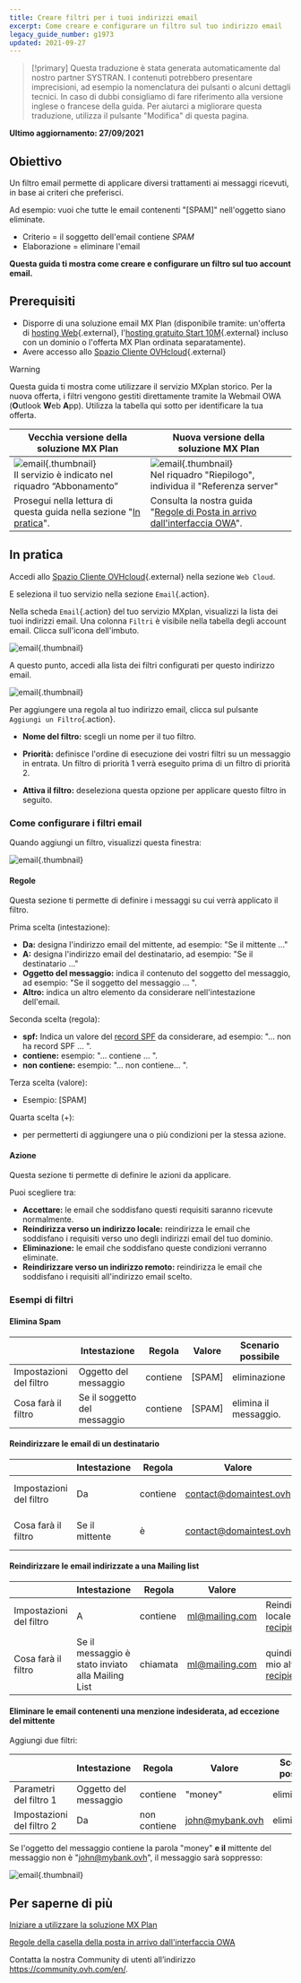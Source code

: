 ```yaml
---
title: Creare filtri per i tuoi indirizzi email
excerpt: Come creare e configurare un filtro sul tuo indirizzo email
legacy_guide_number: g1973
updated: 2021-09-27
---
```


> [!primary]
> Questa traduzione è stata generata automaticamente dal nostro partner SYSTRAN. I contenuti potrebbero presentare imprecisioni, ad esempio la nomenclatura dei pulsanti o alcuni dettagli tecnici. In caso di dubbi consigliamo di fare riferimento alla versione inglese o francese della guida. Per aiutarci a migliorare questa traduzione, utilizza il pulsante "Modifica" di questa pagina.
>

**Ultimo aggiornamento: 27/09/2021**

## Obiettivo

Un filtro email permette di applicare diversi trattamenti ai messaggi ricevuti, in base ai criteri che preferisci.

Ad esempio: vuoi che tutte le email contenenti "[SPAM]" nell'oggetto siano eliminate.

- Criterio = il soggetto dell'email contiene *SPAM*
- Elaborazione = eliminare l'email

**Questa guida ti mostra come creare e configurare un filtro sul tuo account email.**

## Prerequisiti

- Disporre di una soluzione email MX Plan (disponibile tramite: un'offerta di [hosting Web](https://www.ovhcloud.com/it/web-hosting/){.external}, l'[hosting gratuito Start 10M](https://www.ovhcloud.com/it/domains/free-web-hosting/){.external} incluso con un dominio o l'offerta MX Plan ordinata separatamente).
- Avere accesso allo [Spazio Cliente OVHcloud](https://www.ovh.com/auth/?action=gotomanager&from=https://www.ovh.it/&ovhSubsidiary=it){.external}

> [!warning]
>
> Questa guida ti mostra come utilizzare il servizio MXplan storico. Per la nuova offerta, i filtri vengono gestiti direttamente tramite la Webmail OWA (**O**utlook **W**eb **A**pp). Utilizza la tabella qui sotto per identificare la tua offerta.
>

Vecchia versione della soluzione MX Plan|Nuova versione della soluzione MX Plan|
|---|---|
|![email](images/mxplan-starter-legacy-step1.png){.thumbnail}<br> Il servizio è indicato nel riquadro “Abbonamento”|![email](images/mxplan-starter-new-step1.png){.thumbnail}<br>Nel riquadro "Riepilogo", individua il "Referenza server"|
|Prosegui nella lettura di questa guida nella sezione "[In pratica](#oldmxplan)".|Consulta la nostra guida "[Regole di Posta in arrivo dall'interfaccia OWA](/pages/web/microsoft-collaborative-solutions/creating-inbox-rules-in-owa)".|

## In pratica <a name="oldmxplan"></a>

Accedi allo [Spazio Cliente OVHcloud](https://www.ovh.com/auth/?action=gotomanager&from=https://www.ovh.it/&ovhSubsidiary=it){.external} nella sezione `Web Cloud`.

E seleziona il tuo servizio nella sezione `Email`{.action}.

Nella scheda `Email`{.action} del tuo servizio MXplan, visualizzi la lista dei tuoi indirizzi email. Una colonna `Filtri` è visibile nella tabella degli account email. Clicca sull'icona dell'imbuto.

![email](images/img_3239.png){.thumbnail}

A questo punto, accedi alla lista dei filtri configurati per questo indirizzo email.

![email](images/img_3240.jpg){.thumbnail}

Per aggiungere una regola al tuo indirizzo email, clicca sul pulsante `Aggiungi un Filtro`{.action}.

- **Nome del filtro:** scegli un nome per il tuo filtro.

- **Priorità:** definisce l'ordine di esecuzione dei vostri filtri su un messaggio in entrata. Un filtro di priorità 1 verrà eseguito prima di un filtro di priorità 2.

- **Attiva il filtro:** deseleziona questa opzione per applicare questo filtro in seguito.

### Come configurare i filtri email

Quando aggiungi un filtro, visualizzi questa finestra:

![email](images/img_3241.jpg){.thumbnail}

#### Regole

Questa sezione ti permette di definire i messaggi su cui verrà applicato il filtro.

Prima scelta (intestazione):

- **Da:** designa l'indirizzo email del mittente, ad esempio: "Se il mittente ..."
- **A:** designa l'indirizzo email del destinatario, ad esempio: "Se il destinatario ..."
- **Oggetto del messaggio:** indica il contenuto del soggetto del messaggio, ad esempio: "Se il soggetto del messaggio ... ".
- **Altro:** indica un altro elemento da considerare nell'intestazione dell'email.

Seconda scelta (regola):

- **spf:** Indica un valore del [record SPF](/pages/web/domains/dns_zone_spf) da considerare, ad esempio: "... non ha record SPF ... ".
- **contiene:** esempio: "... contiene ... ".
- **non contiene:** esempio: "... non contiene... ".

Terza scelta (valore):

- Esempio: [SPAM]

Quarta scelta (+):

- per permetterti di aggiungere una o più condizioni per la stessa azione.

#### Azione

Questa sezione ti permette di definire le azioni da applicare.

Puoi scegliere tra:

- **Accettare:** le email che soddisfano questi requisiti saranno ricevute normalmente.
- **Reindirizza verso un indirizzo locale:** reindirizza le email che soddisfano i requisiti verso uno degli indirizzi email del tuo dominio.
- **Eliminazione:** le email che soddisfano queste condizioni verranno eliminate.
- **Reindirizzare verso un indirizzo remoto:** reindirizza le email che soddisfano i requisiti all'indirizzo email scelto.

### Esempi di filtri

#### Elimina Spam

||Intestazione|Regola|Valore|Scenario possibile|
|---|---|---|---|---|
|Impostazioni del filtro|Oggetto del messaggio|contiene|[SPAM]|eliminazione|
|Cosa farà il filtro|Se il soggetto del messaggio|contiene|[SPAM]|elimina il messaggio.|

#### Reindirizzare le email di un destinatario

||Intestazione|Regola|Valore|Scenario possibile|
|---|---|---|---|---|
|Impostazioni del filtro|Da|contiene|contact@domaintest.ovh|reindirizzare verso un indirizzo remoto: jean@otherdomain.ovh|
|Cosa farà il filtro|Se il mittente|è|contact@domaintest.ovh|allora, reindirizza l'email verso jean@otherdomain.ovh|

#### Reindirizzare le email indirizzate a una Mailing list

||Intestazione|Regola|Valore|Scenario possibile|
|---|---|---|---|---|
|Impostazioni del filtro|A|contiene|ml@mailing.com|Reindirizza verso un indirizzo locale: recipient@mypersonaldomain.ovh|
|Cosa farà il filtro|Se il messaggio è stato inviato alla Mailing List|chiamata|ml@mailing.com|quindi, reindirizza il messaggio al mio altro indirizzo: recipient@mypersonaldomain.ovh|

#### Eliminare le email contenenti una menzione indesiderata, ad eccezione del mittente

Aggiungi due filtri:

||Intestazione|Regola|Valore|Scenario possibile|
|---|---|---|---|---|
|Parametri del filtro 1|Oggetto del messaggio|contiene|"money"|eliminazione|
|Impostazioni del filtro 2|Da|non contiene |john@mybank.ovh|eliminazione|

Se l'oggetto del messaggio contiene la parola "money" **e il** mittente del messaggio non è "john@mybank.ovh", il messaggio sarà soppresso:

![email](images/img_3242.jpg){.thumbnail}

## Per saperne di più

[Iniziare a utilizzare la soluzione MX Plan](/pages/web/emails/email_generalities)

[Regole della casella della posta in arrivo dall'interfaccia OWA](/products/email-owa-creating-inbox-rules)

Contatta la nostra Community di utenti all’indirizzo <https://community.ovh.com/en/>.
